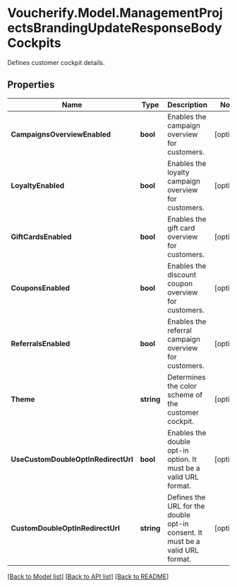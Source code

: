 # Voucherify.Model.ManagementProjectsBrandingUpdateResponseBodyCockpits
Defines customer cockpit details.

## Properties

Name | Type | Description | Notes
------------ | ------------- | ------------- | -------------
**CampaignsOverviewEnabled** | **bool** | Enables the campaign overview for customers. | [optional] 
**LoyaltyEnabled** | **bool** | Enables the loyalty campaign overview for customers. | [optional] 
**GiftCardsEnabled** | **bool** | Enables the gift card overview for customers. | [optional] 
**CouponsEnabled** | **bool** | Enables the discount coupon overview for customers. | [optional] 
**ReferralsEnabled** | **bool** | Enables the referral campaign overview for customers. | [optional] 
**Theme** | **string** | Determines the color scheme of the customer cockpit. | [optional] 
**UseCustomDoubleOptInRedirectUrl** | **bool** | Enables the double opt-in option. It must be a valid URL format. | [optional] 
**CustomDoubleOptInRedirectUrl** | **string** | Defines the URL for the double opt-in consent. It must be a valid URL format. | [optional] 

[[Back to Model list]](../../README.md#documentation-for-models) [[Back to API list]](../../README.md#documentation-for-api-endpoints) [[Back to README]](../../README.md)

